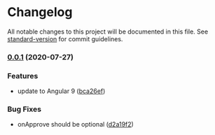 # Changelog

All notable changes to this project will be documented in this file. See [standard-version](https://github.com/conventional-changelog/standard-version) for commit guidelines.

### [0.0.1](https://github.com/gns088/ngx-paypal/compare/v2.0.2...v0.0.1) (2020-07-27)


### Features

* update to Angular 9 ([bca26ef](https://github.com/gns088/ngx-paypal/commit/bca26ef6c4a4a5b4e7cfed29ca561d5aa947129a))


### Bug Fixes

* onApprove should be optional ([d2a19f2](https://github.com/gns088/ngx-paypal/commit/d2a19f24c8cc01e15376f72e4af54d3774750b47))

